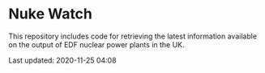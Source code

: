 # Nuke Watch

This repository includes code for retrieving the latest information available on the output of EDF nuclear power plants in the UK.

Last updated: 2020-11-25 04:08